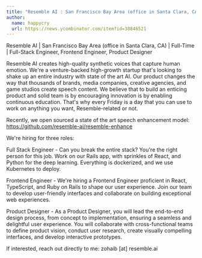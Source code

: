 ```yaml
---
title: "Resemble AI : San Francisco Bay Area (office in Santa Clara, CA)"
author:
  name: happycry
  url: https://news.ycombinator.com/item?id=38846521
---
```

Resemble AI | San Francisco Bay Area (office in Santa Clara, CA) | Full-Time | Full-Stack Engineer, Frontend Engineer, Product Designer

Resemble AI creates high-quality synthetic voices that capture human emotion. We&#x27;re a venture-backed high-growth startup that&#x27;s looking to shake up an entire industry with state of the art AI. Our product changes the way that thousands of brands, media companies, creative agencies, and game studios create speech content. We believe that to build an enticing product and solid team is by encouraging innovation is by enabling continuous education. That&#x27;s why every Friday is a day that you can use to work on anything you want, Resemble-related or not.

Recently, we open sourced a state of the art speech enhancement model: <a href="https:&#x2F;&#x2F;github.com&#x2F;resemble-ai&#x2F;resemble-enhance">https:&#x2F;&#x2F;github.com&#x2F;resemble-ai&#x2F;resemble-enhance</a>

We&#x27;re hiring for three roles:

Full Stack Engineer - Can you break the entire stack? You&#x27;re the right person for this job. Work on our Rails app, with sprinkles of React, and Python for the deep learning. Everything is dockerized, and we use Kubernetes to deploy.

Frontend Engineer - We&#x27;re hiring a Frontend Engineer proficient in React, TypeScript, and Ruby on Rails to shape our user experience. Join our team to develop user-friendly interfaces and collaborate on building exceptional web experiences.

Product Designer - As a Product Designer, you will lead the end-to-end design process, from concept to implementation, ensuring a seamless and delightful user experience. You will collaborate with cross-functional teams to define product vision, conduct user research, create visually compelling interfaces, and develop interactive prototypes.

If interested, reach out directly to me: zohaib [at] resemble.ai
